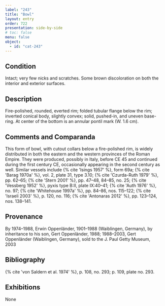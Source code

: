 ```yaml
---
label: "243"
title: "Bowl"
layout: entry
order: 722
presentation: side-by-side
# toc: false
menu: false
object:
  - id: "cat-243"
---
```


## Condition

Intact; very few nicks and scratches. Some brown discoloration on both the interior and exterior surfaces.

## Description

Fire-polished, rounded, everted rim; folded tubular flange below the rim; inverted conical body, slightly convex; solid, pushed-in, and uneven base-ring. At center of the bottom is an annular pontil mark (W. 1.6 cm).

## Comments and Comparanda

This form of bowl, with cutout collars below a fire-polished rim, is widely distributed in both the eastern and the western provinces of the Roman Empire. They were produced, possibly in Italy, before CE 45 and continued during the first century CE, occasionally appearing in the second century as well. Similar vessels include {% cite 'Isings 1957' %}, form 69a; {% cite 'Barag 1970a' %}, vol. 2, plate 31, type 3.10; {% cite 'Czurda-Ruth 1979' %}, pp. 62–65; {% cite 'Stern 2001' %}, pp. 47–48, 84–85, no. 25; {% cite 'Vessberg 1952' %}, pyxis type B:II, plate IX:40–41; {% cite 'Auth 1976' %}, no. 97; {% cite 'Whitehouse 1997a' %}, pp. 84–86, nos. 115–122; {% cite 'Israeli 2003' %}, p. 120, no. 116; {% cite 'Antonaras 2012' %}, pp. 123–124, nos. 138–141.

## Provenance

By 1974–1988, Erwin Oppenländer, 1901–1988 (Waiblingen, Germany), by inheritance to his son, Gert Oppenländer, 1988; 1988–2003, Gert Oppenländer (Waiblingen, Germany), sold to the J. Paul Getty Museum, 2003

## Bibliography

{% cite 'von Saldern et al. 1974' %}, p. 108, no. 293; p. 109, plate no. 293.

## Exhibitions

None